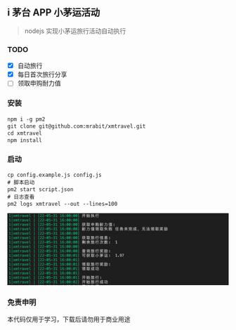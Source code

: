 ## i 茅台 APP 小茅运活动

> nodejs 实现小茅运旅行活动自动执行

### TODO

- [x] 自动旅行
- [x] 每日首次旅行分享
- [ ] 领取申购耐力值

### 安装

```shell
npm i -g pm2
git clone git@github.com:mrabit/xmtravel.git
cd xmtravel
npm install
```

### 启动

```shell
cp config.example.js config.js
# 脚本启动
pm2 start script.json
# 日志查看
pm2 logs xmtravel --out --lines=100 
```

![xmtravel_log.png](./assets/xmtravel_log.png)

### 免责申明

本代码仅用于学习，下载后请勿用于商业用途
